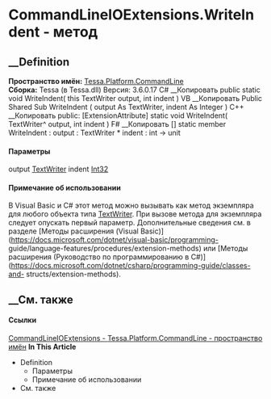 # CommandLineIOExtensions.WriteIndent - метод
##  __Definition
 **Пространство имён:**
[Tessa.Platform.CommandLine](N_Tessa_Platform_CommandLine.htm)  
 **Сборка:** Tessa (в Tessa.dll) Версия: 3.6.0.17
C# __Копировать
     public static void WriteIndent(
    	this TextWriter output,
    	int indent
    )
VB __Копировать
    <ExtensionAttribute>
    Public Shared Sub WriteIndent ( 
    	output As TextWriter,
    	indent As Integer
    )
C++ __Копировать
     public:
    [ExtensionAttribute]
    static void WriteIndent(
    	TextWriter^ output, 
    	int indent
    )
F# __Копировать
     [<ExtensionAttribute>]
    static member WriteIndent : 
            output : TextWriter * 
            indent : int -> unit 
#### Параметры
output
[TextWriter](https://learn.microsoft.com/dotnet/api/system.io.textwriter)
indent [Int32](https://learn.microsoft.com/dotnet/api/system.int32)
#### Примечание об использовании
В Visual Basic и C# этот метод можно вызывать как метод экземпляра для любого
объекта типа
[TextWriter](https://learn.microsoft.com/dotnet/api/system.io.textwriter). При
вызове метода для экземпляра следует опускать первый параметр. Дополнительные
сведения см. в разделе [Методы расширения (Visual
Basic)](https://docs.microsoft.com/dotnet/visual-basic/programming-
guide/language-features/procedures/extension-methods) или [Методы расширения
(Руководство по программированию в
C#)](https://docs.microsoft.com/dotnet/csharp/programming-guide/classes-and-
structs/extension-methods).
##  __См. также
#### Ссылки
[CommandLineIOExtensions -
](T_Tessa_Platform_CommandLine_CommandLineIOExtensions.htm)
[Tessa.Platform.CommandLine - пространство
имён](N_Tessa_Platform_CommandLine.htm)
 **In This Article**
  * Definition
    * Параметры
    * Примечание об использовании
  * См. также
